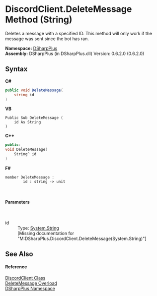 # DiscordClient.DeleteMessage Method (String)
 

Deletes a message with a specified ID. This method will only work if the message was sent since the bot has ran.

**Namespace:**&nbsp;<a href="503971eb-de5e-a570-9922-de9500a9b1cc">DSharpPlus</a><br />**Assembly:**&nbsp;DSharpPlus (in DSharpPlus.dll) Version: 0.6.2.0 (0.6.2.0)

## Syntax

**C#**<br />
``` C#
public void DeleteMessage(
	string id
)
```

**VB**<br />
``` VB
Public Sub DeleteMessage ( 
	id As String
)
```

**C++**<br />
``` C++
public:
void DeleteMessage(
	String^ id
)
```

**F#**<br />
``` F#
member DeleteMessage : 
        id : string -> unit 

```

<br />

#### Parameters
&nbsp;<dl><dt>id</dt><dd>Type: <a href="http://msdn2.microsoft.com/en-us/library/s1wwdcbf" target="_blank">System.String</a><br />\[Missing <param name="id"/> documentation for "M:DSharpPlus.DiscordClient.DeleteMessage(System.String)"\]</dd></dl>

## See Also


#### Reference
<a href="8f8cbf24-03e9-53cc-389f-2ba10a699065">DiscordClient Class</a><br /><a href="be7f101c-3a00-34ba-cbce-6d603877670b">DeleteMessage Overload</a><br /><a href="503971eb-de5e-a570-9922-de9500a9b1cc">DSharpPlus Namespace</a><br />